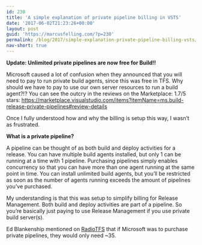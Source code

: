```yaml
---
id: 230
title: 'A simple explanation of private pipeline billing in VSTS'
date: '2017-06-02T21:23:26+00:00'
layout: post
guid: 'https://marcusfelling.com/?p=230'
permalink: /blog/2017/simple-explanation-private-pipeline-billing-vsts/
nav-short: true
---
```


**Update: Unlimited private pipelines are now free for Build!!**

Microsoft caused a lot of confusion when they announced that you will need to pay to run private build agents, since this was free in TFS. Why should we have to pay to use our own server resources to run a build agent?!? You can see the outcry in the reviews on the Marketplace: 1.7/5 stars: <https://marketplace.visualstudio.com/items?itemName=ms.build-release-private-pipelines#review-details>

Once I fully understood how and why the billing is setup this way, I wasn’t as frustrated.

**What is a private pipeline?**

A pipeline can be thought of as both build and deploy activities for a release. You can have multiple build agents installed, but only 1 can be running at a time with 1 pipeline. Purchasing pipelines simply enables concurrency so that you can have more than one agent running at the same point in time. You can install unlimited build agents, but you’ll be restricted as soon as the number of agents running exceeds the amount of pipelines you’ve purchased.

My understanding is that this was setup to simplify billing for Release Management. Both build and deploy activities are part of a pipeline. So you’re basically just paying to use Release Management if you use private build server(s).

Ed Blankenship mentioned on [RadioTFS](http://www.radiotfs.com/Show/139/AtBuildwithEdBlankenshipChattingAboutTFSMigration) that if Microsoft was to purchase private pipelines, they would only need ~35.